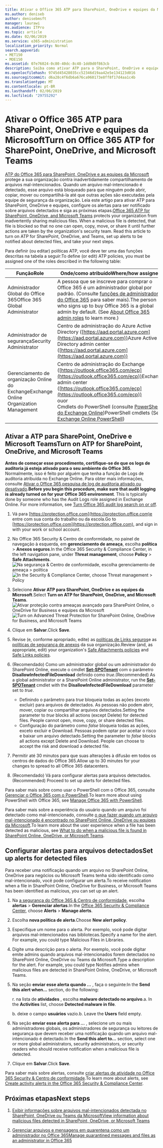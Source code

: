 ```yaml
---
title: Ativar o Office 365 ATP para SharePoint, OneDrive e equipes da Microsoft
ms.author: deniseb
author: denisebmsft
manager: laurawi
ms.audience: ITPro
ms.topic: article
ms.date: 02/06/2019
ms.service: o365-administration
localization_priority: Normal
search.appverid:
- MET150
- MOE150
ms.assetid: 07e76024-0c80-40dc-8c48-1dd0d0f863cb
description: Saiba como ativar ATP para o SharePoint, OneDrive e equipes, incluindo como configurar alertas para arquivos detectados.
ms.openlocfilehash: 9745d45428035cc52346d19aa42e5e134123d016
ms.sourcegitcommit: d6a28c4f6db6a676ca960173e8ff8f17d4aa1c4b
ms.translationtype: MT
ms.contentlocale: pt-BR
ms.lasthandoff: 02/06/2019
ms.locfileid: "29755292"
---
```

# <a name="turn-on-office-365-atp-for-sharepoint-onedrive-and-microsoft-teams"></a><span data-ttu-id="a5250-103">Ativar o Office 365 ATP para SharePoint, OneDrive e equipes da Microsoft</span><span class="sxs-lookup"><span data-stu-id="a5250-103">Turn on Office 365 ATP for SharePoint, OneDrive, and Microsoft Teams</span></span>

<span data-ttu-id="a5250-p101">[ATP do Office 365 para SharePoint, OneDrive e as equipes da Microsoft](atp-for-spo-odb-and-teams.md) protege a sua organização contra inadvertidamente compartilhamento de arquivos mal-intencionados. Quando um arquivo mal-intencionado é detectado, esse arquivo está bloqueado para que ninguém pode abrir, copiar, mover ou compartilhá-la até que outras ações são executadas pela equipe de segurança da organização. Leia este artigo para ativar ATP para SharePoint, OneDrive e equipes, configure os alertas para ser notificado sobre arquivos detectados e siga as próximas etapas.</span><span class="sxs-lookup"><span data-stu-id="a5250-p101">[Office 365 ATP for SharePoint, OneDrive, and Microsoft Teams](atp-for-spo-odb-and-teams.md) protects your organization from inadvertently sharing malicious files. When a malicious file is detected, that file is blocked so that no one can open, copy, move, or share it until further actions are taken by the organization's security team. Read this article to turn on ATP for SharePoint, OneDrive, and Teams, set up alerts to be notified about detected files, and take your next steps.</span></span> 
  
<span data-ttu-id="a5250-107">Para definir (ou editar) políticas ATP, você deve ter uma das funções descritas na tabela a seguir:</span><span class="sxs-lookup"><span data-stu-id="a5250-107">To define (or edit) ATP policies, you must be assigned one of the roles described in the following table:</span></span>

|<span data-ttu-id="a5250-108">Função</span><span class="sxs-lookup"><span data-stu-id="a5250-108">Role</span></span>  |<span data-ttu-id="a5250-109">Onde/como atribuído</span><span class="sxs-lookup"><span data-stu-id="a5250-109">Where/how assigned</span></span>  |
|---------|---------|
|<span data-ttu-id="a5250-110">Administrador Global do Office 365</span><span class="sxs-lookup"><span data-stu-id="a5250-110">Office 365 Global Administrator</span></span> |<span data-ttu-id="a5250-p102">A pessoa que se inscreve para comprar o Office 365 é um administrador global por padrão. (Consulte [funções de administrador do Office 365](https://docs.microsoft.com/office365/admin/add-users/about-admin-roles) para saber mais).</span><span class="sxs-lookup"><span data-stu-id="a5250-p102">The person who signs up to buy Office 365 is a global admin by default. (See [About Office 365 admin roles](https://docs.microsoft.com/office365/admin/add-users/about-admin-roles) to learn more.)</span></span>         |
|<span data-ttu-id="a5250-113">Administrador de segurança</span><span class="sxs-lookup"><span data-stu-id="a5250-113">Security Administrator</span></span> |<span data-ttu-id="a5250-114">Centro de administração do Azure Active Directory ([https://aad.portal.azure.com](https://aad.portal.azure.com))</span><span class="sxs-lookup"><span data-stu-id="a5250-114">Azure Active Directory admin center ([https://aad.portal.azure.com](https://aad.portal.azure.com))</span></span>|
|<span data-ttu-id="a5250-115">Gerenciamento de organização Online do Exchange</span><span class="sxs-lookup"><span data-stu-id="a5250-115">Exchange Online Organization Management</span></span> |<span data-ttu-id="a5250-116">Centro de administração do Exchange ([https://outlook.office365.com/ecp](https://outlook.office365.com/ecp))</span><span class="sxs-lookup"><span data-stu-id="a5250-116">Exchange admin center ([https://outlook.office365.com/ecp](https://outlook.office365.com/ecp))</span></span> <br><span data-ttu-id="a5250-117">ou</span><span class="sxs-lookup"><span data-stu-id="a5250-117">or</span></span> <br>  <span data-ttu-id="a5250-118">Cmdlets do PowerShell (consulte [PowerShell do Exchange Online](https://docs.microsoft.com/powershell/exchange/exchange-online/exchange-online-powershell?view=exchange-ps))</span><span class="sxs-lookup"><span data-stu-id="a5250-118">PowerShell cmdlets (See [Exchange Online PowerShell](https://docs.microsoft.com/powershell/exchange/exchange-online/exchange-online-powershell?view=exchange-ps))</span></span> |
  
## <a name="turn-on-atp-for-sharepoint-onedrive-and-microsoft-teams"></a><span data-ttu-id="a5250-119">Ativar a ATP para SharePoint, OneDrive e Microsoft Teams</span><span class="sxs-lookup"><span data-stu-id="a5250-119">Turn on ATP for SharePoint, OneDrive, and Microsoft Teams</span></span>

<span data-ttu-id="a5250-p103">**Antes de começar esse procedimento, certifique-se de que os logs de auditoria já esteja ativado para o seu ambiente do Office 365**. Normalmente, isso é feito por alguém que tenha a função de Logs de auditoria atribuída no Exchange Online. Para obter mais informações, consulte [Ativar o Office 365 pesquisa de log de auditoria ativado ou desativado](turn-audit-log-search-on-or-off.md).</span><span class="sxs-lookup"><span data-stu-id="a5250-p103">**Before you begin this procedure, make sure that audit logging is already turned on for your Office 365 environment**. This is typically done by someone who has the Audit Logs role assigned in Exchange Online. For more information, see [Turn Office 365 audit log search on or off](turn-audit-log-search-on-or-off.md).</span></span>
  
1. <span data-ttu-id="a5250-123">Vá para [https://protection.office.com](https://protection.office.com)e entre com sua conta do trabalho ou da escola.</span><span class="sxs-lookup"><span data-stu-id="a5250-123">Go to [https://protection.office.com](https://protection.office.com), and sign in with your work or school account.</span></span>
    
2. <span data-ttu-id="a5250-124">No Office 365 Security &amp; Centro de conformidade, no painel de navegação à esquerda, em **gerenciamento de ameaça**, escolha **política** \> **Anexos seguros**.</span><span class="sxs-lookup"><span data-stu-id="a5250-124">In the Office 365 Security &amp; Compliance Center, in the left navigation pane, under **Threat management**, choose **Policy** \> **Safe Attachments**.</span></span> <br/><span data-ttu-id="a5250-125">![Na segurança &amp; Centro de conformidade, escolha gerenciamento de ameaça \> política](media/08849c91-f043-4cd1-a55e-d440c86442f2.png)</span><span class="sxs-lookup"><span data-stu-id="a5250-125">![In the Security &amp; Compliance Center, choose Threat management \> Policy](media/08849c91-f043-4cd1-a55e-d440c86442f2.png)</span></span>
  
3. <span data-ttu-id="a5250-126">Selecione **Ativar ATP para SharePoint, OneDrive e as equipes da Microsoft**.</span><span class="sxs-lookup"><span data-stu-id="a5250-126">Select **Turn on ATP for SharePoint, OneDrive, and Microsoft Teams**.</span></span><br/><span data-ttu-id="a5250-127">![Ativar proteção contra ameaças avançado para SharePoint Online, o OneDrive for Business e equipes da Microsoft](media/48cfaace-59cc-4e60-bf86-05ff6b99bdbf.png)</span><span class="sxs-lookup"><span data-stu-id="a5250-127">![Turn on Advanced Threat Protection for SharePoint Online, OneDrive for Business, and Microsoft Teams](media/48cfaace-59cc-4e60-bf86-05ff6b99bdbf.png)</span></span>
  
4. <span data-ttu-id="a5250-128">Clique em **Salvar**.</span><span class="sxs-lookup"><span data-stu-id="a5250-128">Click **Save**.</span></span>
    
5. <span data-ttu-id="a5250-129">Revise (e, conforme apropriado, edite) as [políticas de Links seguros](set-up-atp-safe-links-policies.md)e as [políticas de segurança de anexos](set-up-atp-safe-attachments-policies.md) da sua organização.</span><span class="sxs-lookup"><span data-stu-id="a5250-129">Review (and, as appropriate, edit) your organization's [Safe Attachments policies](set-up-atp-safe-attachments-policies.md) and [Safe Links policies](set-up-atp-safe-links-policies.md).</span></span>
    
6. <span data-ttu-id="a5250-130">(Recomendado) Como um administrador global ou um administrador do SharePoint Online, execute o cmdlet **[Set-SPOTenant](https://docs.microsoft.com/powershell/module/sharepoint-online/Set-SPOTenant?view=sharepoint-ps)** com o parâmetro **DisallowInfectedFileDownload** definido como *true*.</span><span class="sxs-lookup"><span data-stu-id="a5250-130">(Recommended) As a global administrator or a SharePoint Online administrator, run the **[Set-SPOTenant](https://docs.microsoft.com/powershell/module/sharepoint-online/Set-SPOTenant?view=sharepoint-ps)** cmdlet with the **DisallowInfectedFileDownload** parameter set to  *true*.</span></span> <br/>
      - <span data-ttu-id="a5250-p104">Definindo o parâmetro para *true* bloqueia todas as ações (exceto excluir) para arquivos de detectados. As pessoas não podem abrir, mover, copiar ou compartilhar arquivos detectados.</span><span class="sxs-lookup"><span data-stu-id="a5250-p104">Setting the parameter to *true* blocks all actions (except Delete) for detected files. People cannot open, move, copy, or share detected files.</span></span>
      - <span data-ttu-id="a5250-p105">Configuração do parâmetro como *false* bloqueia todas as ações, exceto excluir e Download. Pessoas podem optar por aceitar o risco e baixar um arquivo detectado.</span><span class="sxs-lookup"><span data-stu-id="a5250-p105">Setting the parameter to *false* blocks all actions except Delete and Download. People can choose to accept the risk and download a detected file.</span></span>  
   
7. <span data-ttu-id="a5250-135">Permitir até 30 minutos para que suas alterações à difusão em todos os centros de dados do Office 365.</span><span class="sxs-lookup"><span data-stu-id="a5250-135">Allow up to 30 minutes for your changes to spread to all Office 365 datacenters.</span></span>
    
8. <span data-ttu-id="a5250-136">(Recomendado) Vá para configurar alertas para arquivos detectados.</span><span class="sxs-lookup"><span data-stu-id="a5250-136">(Recommended) Proceed to set up alerts for detected files.</span></span>
    
<span data-ttu-id="a5250-137">Para saber mais sobre como usar o PowerShell com o Office 365, consulte [Gerenciar o Office 365 com o PowerShell](https://docs.microsoft.com/office365/enterprise/powershell/manage-office-365-with-office-365-powershell).</span><span class="sxs-lookup"><span data-stu-id="a5250-137">To learn more about using PowerShell with Office 365, see [Manage Office 365 with PowerShell](https://docs.microsoft.com/office365/enterprise/powershell/manage-office-365-with-office-365-powershell).</span></span> 

<span data-ttu-id="a5250-138">Para saber mais sobre a experiência do usuário quando um arquivo foi detectado como mal-intencionado, consulte [o que fazer quando um arquivo mal-intencionado é encontrado no SharePoint Online, OneDrive ou equipes da Microsoft](https://support.office.com/article/01e902ad-a903-4e0f-b093-1e1ac0c37ad2).</span><span class="sxs-lookup"><span data-stu-id="a5250-138">To learn more about the user experience when a file has been detected as malicious, see [What to do when a malicious file is found in SharePoint Online, OneDrive, or Microsoft Teams](https://support.office.com/article/01e902ad-a903-4e0f-b093-1e1ac0c37ad2).</span></span> 
  
## <a name="set-up-alerts-for-detected-files"></a><span data-ttu-id="a5250-139">Configurar alertas para arquivos detectados</span><span class="sxs-lookup"><span data-stu-id="a5250-139">Set up alerts for detected files</span></span>

<span data-ttu-id="a5250-140">Para receber uma notificação quando um arquivo no SharePoint Online, OneDrive para negócios ou Microsoft Teams tenha sido identificado como mal-intencionado, você pode configurar um alerta.</span><span class="sxs-lookup"><span data-stu-id="a5250-140">To receive notification when a file in SharePoint Online, OneDrive for Business, or Microsoft Teams has been identified as malicious, you can set up an alert.</span></span>
  
1. <span data-ttu-id="a5250-141">Na [a segurança do Office 365 &amp; Centro de conformidade](https://protection.office.com), escolha **alertas** \> **Gerenciar alertas**.</span><span class="sxs-lookup"><span data-stu-id="a5250-141">In the [Office 365 Security &amp; Compliance Center](https://protection.office.com), choose **Alerts** \> **Manage alerts**.</span></span>
    
2. <span data-ttu-id="a5250-142">Escolha **nova política de alerta**.</span><span class="sxs-lookup"><span data-stu-id="a5250-142">Choose **New alert policy**.</span></span>
    
3. <span data-ttu-id="a5250-p106">Especifique um nome para o alerta. Por exemplo, você pode digitar arquivos mal-intencionados nas bibliotecas.</span><span class="sxs-lookup"><span data-stu-id="a5250-p106">Specify a name for the alert. For example, you could type Malicious Files in Libraries.</span></span>
    
4. <span data-ttu-id="a5250-p107">Digite uma descrição para o alerta. Por exemplo, você pode digitar emite admins quando arquivos mal-intencionados forem detectados no SharePoint Online, OneDrive ou Teams da Microsoft.</span><span class="sxs-lookup"><span data-stu-id="a5250-p107">Type a description for the alert. For example, you could type Notifies admins when malicious files are detected in SharePoint Online, OneDrive, or Microsoft Teams.</span></span>
    
5. <span data-ttu-id="a5250-147">Na seção **enviar esse alerta quando …** , faça o seguinte:</span><span class="sxs-lookup"><span data-stu-id="a5250-147">In the **Send this alert when...** section, do the following:</span></span> 
    
    <span data-ttu-id="a5250-p108">r. na lista de **atividades** , escolha **malware detectado no arquivo**.</span><span class="sxs-lookup"><span data-stu-id="a5250-p108">a. In the **Activities** list, choose **Detected malware in file**.</span></span>
    
    <span data-ttu-id="a5250-p109">b. deixe o campo **usuários** vazio.</span><span class="sxs-lookup"><span data-stu-id="a5250-p109">b. Leave the **Users** field empty.</span></span> 
    
6. <span data-ttu-id="a5250-152">Na seção **enviar esse alerta para …** , selecione um ou mais administradores globais, os administradores de segurança ou leitores de segurança que devem receber uma notificação quando um arquivo mal-intencionado é detectado.</span><span class="sxs-lookup"><span data-stu-id="a5250-152">In the **Send this alert to...** section, select one or more global administrators, security administrators, or security readers who should receive notification when a malicious file is detected.</span></span> 
    
7. <span data-ttu-id="a5250-153">Clique em **Salvar**.</span><span class="sxs-lookup"><span data-stu-id="a5250-153">Click **Save**.</span></span>
    
<span data-ttu-id="a5250-154">Para saber mais sobre alertas, consulte [criar alertas de atividade no Office 365 Security &amp; Centro de conformidade](create-activity-alerts.md).</span><span class="sxs-lookup"><span data-stu-id="a5250-154">To learn more about alerts, see [Create activity alerts in the Office 365 Security &amp; Compliance Center](create-activity-alerts.md).</span></span> 
  
## <a name="next-steps"></a><span data-ttu-id="a5250-155">Próximas etapas</span><span class="sxs-lookup"><span data-stu-id="a5250-155">Next steps</span></span>

1. [<span data-ttu-id="a5250-156">Exibir informações sobre arquivos mal-intencionados detectada no SharePoint, OneDrive ou Teams da Microsoft</span><span class="sxs-lookup"><span data-stu-id="a5250-156">View information about malicious files detected in SharePoint, OneDrive, or Microsoft Teams</span></span>](malicious-files-detected-in-spo-odb-or-teams.md)
    
2. [<span data-ttu-id="a5250-157">Gerenciar arquivos e mensagens em quarentena como um administrador no Office 365</span><span class="sxs-lookup"><span data-stu-id="a5250-157">Manage quarantined messages and files as an administrator in Office 365</span></span>](manage-quarantined-messages-and-files.md)
    

  


